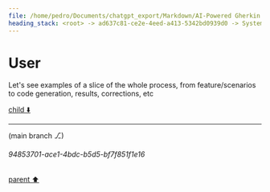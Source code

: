 ```yaml
---
file: /home/pedro/Documents/chatgpt_export/Markdown/AI-Powered Gherkin Code Generation.md
heading_stack: <root> -> ad637c81-ce2e-4eed-a413-5342bd0939d0 -> System -> 79f1e67d-d1e4-49bc-b57d-ff497c221f8e -> System -> aaa27da6-165f-43a9-bc65-814748f78b95 -> User -> 2d7ccacf-fe33-4431-a8a7-9b74c1c1f217 -> Assistant -> Components -> Workflow -> Example Scenario -> Technical Challenges -> aaa26bc8-e19b-4910-87cb-286b42817371 -> User
---
```

# User

Let's see examples of a slice of the whole process, from feature/scenarios to code generation, results, corrections, etc

[child ⬇️](#94853701-ace1-4bdc-b5d5-bf7f851f1e16)

---

(main branch ⎇)
###### 94853701-ace1-4bdc-b5d5-bf7f851f1e16
[parent ⬆️](#aaa26bc8-e19b-4910-87cb-286b42817371)
